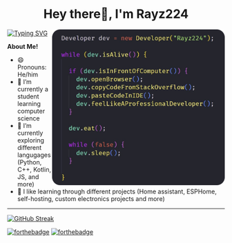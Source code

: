 <h1 align="center">Hey there👋, I'm Rayz224</h1>

<img align="right" src="https://github.com/Rayz224/Rayz224/blob/main/devLife.png" width="400" height="auto">

[![Typing SVG](https://readme-typing-svg.herokuapp.com?color=%2336BCF7&duration=2000&multiline=true&height=60&lines=Future+computer+science+student;If+everything+goes+well+%F0%9F%91%80+)](https://git.io/typing-svg)

**About Me!**

- 😄 Pronouns: He/him
- 💾 I’m currently a student learning computer science
- 🌱 I’m currently exploring different langugages (Python, C++, Kotlin, JS, and more) 
- 🤔 I like learning through different projects (Home assistant, ESPHome, self-hosting, custom electronics projects and more)

---

[![GitHub Streak](https://github-readme-streak-stats.herokuapp.com?user=Rayz224&theme=city-lights&hide_border=true&date_format=M%20j%5B%2C%20Y%5D)](https://git.io/streak-stats)

[![forthebadge](https://forthebadge.com/images/badges/built-by-developers.svg)](https://forthebadge.com)
[![forthebadge](https://forthebadge.com/images/badges/fuck-it-ship-it.svg)](https://forthebadge.com)
